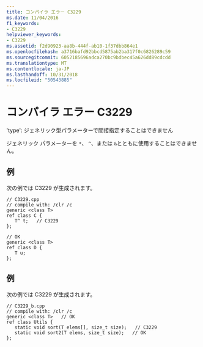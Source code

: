 ```yaml
---
title: コンパイラ エラー C3229
ms.date: 11/04/2016
f1_keywords:
- C3229
helpviewer_keywords:
- C3229
ms.assetid: f2d90923-aa8b-444f-ab10-1f37dbb864e1
ms.openlocfilehash: a3716bafd92bbcd5875ab2ba317f0c6826289c59
ms.sourcegitcommit: 6052185696adca270bc9bdbec45a626dd89cdcdd
ms.translationtype: MT
ms.contentlocale: ja-JP
ms.lasthandoff: 10/31/2018
ms.locfileid: "50543885"
---
```

# <a name="compiler-error-c3229"></a>コンパイラ エラー C3229

'type': ジェネリック型パラメーターで間接指定することはできません

ジェネリック パラメーターを `*`、 `^`、または `&`とともに使用することはできません。

## <a name="example"></a>例

次の例では C3229 が生成されます。

```
// C3229.cpp
// compile with: /clr /c
generic <class T>
ref class C {
   T^ t;   // C3229
};

// OK
generic <class T>
ref class D {
   T u;
};
```

## <a name="example"></a>例

次の例では C3229 が生成されます。

```
// C3229_b.cpp
// compile with: /clr /c
generic <class T>   // OK
ref class Utils {
   static void sort(T elems[], size_t size);   // C3229
   static void sort2(T elems, size_t size);   // OK
};
```